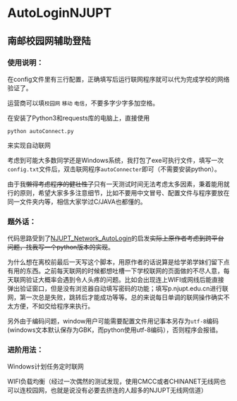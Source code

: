 # AutoLoginNJUPT
## 南邮校园网辅助登陆
### 使用说明：
在config文件里有三行配置，正确填写后运行联网程序就可以代为完成学校的网络验证了。

运营商可以填`校园网` `移动` `电信`，不要多字少字多加空格。

在安装了Python3和requests库的电脑上，直接使用

    python autoConnect.py
来实现自动联网

考虑到可能大多数同学还是Windows系统，我打包了exe可执行文件，填写一次`config.txt`文件后，双击联网程序`autoConnecter`即可（不需要安装python）。

由于我~~懒得考虑程序的健壮性了~~只有一天测试时间无法考虑太多因素，秉着能用就行的原则，希望大家多多注意细节，比如不要用中文冒号、配置文件与程序要放在同一文件夹内等，相信大家学过C/JAVA也都懂的。
### 题外话：
代码思路受到了[NJUPT_Network_AutoLogin](https://github.com/pdxgf1208/NJUPT_Network_AutoLogin)的启发~~实际上原作者考虑到跨平台问题，找我写一个python版本的实现~~。

为什么想在离校前最后一天写这个脚本，用原作者的话说算是给学弟学妹们留下点有用的东西。之前每天联网的时候都想吐槽一下学校联网的页面做的不尽人意，每天联网验证大概率会遇到令人头疼的问题。比如会出现连上WIFI或网线后能直接弹出验证窗口，但是没有浏览器自动填写密码的功能；填写p.njupt.edu.cn进行联网，第一次总是失败，跳转后才能成功等等。总的来说每日单调的联网操作确实不太方便，不如交给程序来执行。

另外由于编码问题，window用户可能需要配置文件用记事本另存为`utf-8`编码(windows文本默认保存为GBK，而python使用utf-8编码），否则程序会报错。
### 进阶用法：
Windows计划任务定时联网

WIFI负载均衡（经过一次偶然的测试发现，使用CMCC或者CHINANET无线网也可以连校园网，也就是说没有必要去挤连的人超多的NJUPT无线网信道）
